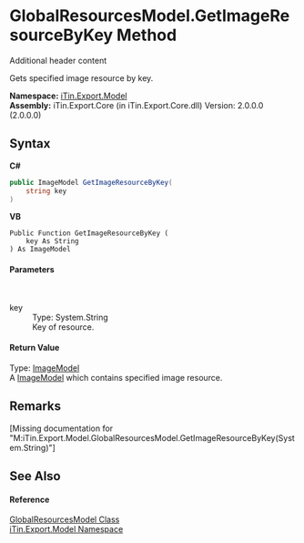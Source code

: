 # GlobalResourcesModel.GetImageResourceByKey Method 
Additional header content 

Gets specified image resource by key.

**Namespace:**&nbsp;<a href="N_iTin_Export_Model">iTin.Export.Model</a><br />**Assembly:**&nbsp;iTin.Export.Core (in iTin.Export.Core.dll) Version: 2.0.0.0 (2.0.0.0)

## Syntax

**C#**<br />
``` C#
public ImageModel GetImageResourceByKey(
	string key
)
```

**VB**<br />
``` VB
Public Function GetImageResourceByKey ( 
	key As String
) As ImageModel
```


#### Parameters
&nbsp;<dl><dt>key</dt><dd>Type: System.String<br />Key of resource.</dd></dl>

#### Return Value
Type: <a href="T_iTin_Export_Model_ImageModel">ImageModel</a><br />A <a href="T_iTin_Export_Model_ImageModel">ImageModel</a> which contains specified image resource.

## Remarks
\[Missing <remarks> documentation for "M:iTin.Export.Model.GlobalResourcesModel.GetImageResourceByKey(System.String)"\]

## See Also


#### Reference
<a href="T_iTin_Export_Model_GlobalResourcesModel">GlobalResourcesModel Class</a><br /><a href="N_iTin_Export_Model">iTin.Export.Model Namespace</a><br />